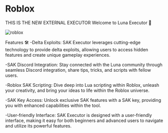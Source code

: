 # Roblox

THIS IS THE NEW EXTERNAL EXECUTOR
Welcome to Luna Executor 🚀

![roblox](https://github.com/user-attachments/assets/dddacac5-e6a7-41dd-b85b-cf93b24d42f5)

Features 🛠️
-Delta Exploits: SAK Executor leverages cutting-edge technology to provide delta exploits, allowing users to access hidden features and create unique gameplay experiences.

-SAK Discord Integration: Stay connected with the Luna community through seamless Discord integration, share tips, tricks, and scripts with fellow users.

-Roblox SAK Scripting: Dive deep into Lua scripting within Roblox, unleash your creativity, and bring your ideas to life within the Roblox universe.

-SAK Key Access: Unlock exclusive SAK features with a SAK key, providing you with enhanced capabilities within the tool.

-User-friendly Interface: SAK Executor is designed with a user-friendly interface, making it easy for both beginners and advanced users to navigate and utilize its powerful features.

